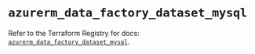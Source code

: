 # `azurerm_data_factory_dataset_mysql`

Refer to the Terraform Registry for docs: [`azurerm_data_factory_dataset_mysql`](https://registry.terraform.io/providers/hashicorp/azurerm/4.25.0/docs/resources/data_factory_dataset_mysql).
